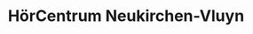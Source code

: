 ---
title: "HörCentrum Neukirchen-Vluyn"
url: /neukirchen-vluyn/hoercentrum-neukirchen-vluyn/
shop: Hörgeräte
---